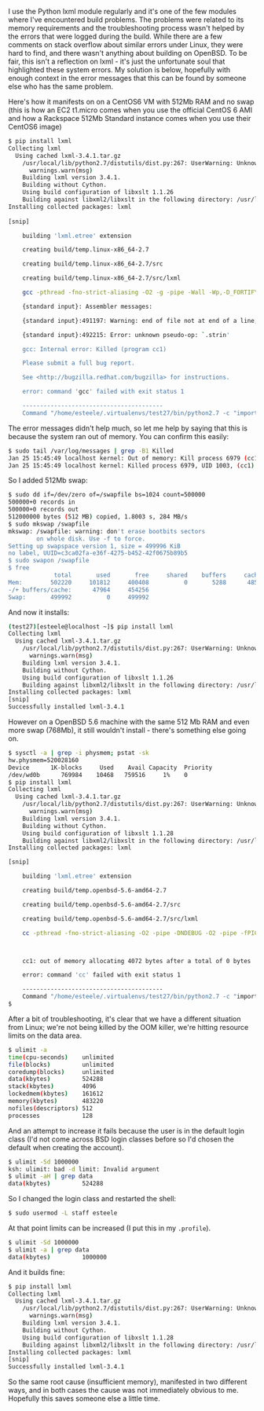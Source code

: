 <!-- 
.. title: Resolving build errors with python lxml on low memory machines
.. slug: resolving-build-errors-with-python-lxml
.. date: 2015-01-27 06:23:57 UTC+11:00
.. tags: Technology
.. link: 
.. spellcheck_exceptions: lxml, OpenBSD, VM, AMI, OOM, login
.. description: 
.. type: text
-->

I use the Python lxml module regularly and it's one of the few modules where I've encountered build problems. The problems were related to its memory requirements and the troubleshooting process wasn't helped by the errors that were logged during the build. While there are a few comments on stack overflow about similar errors under Linux, they were hard to find, and there wasn't anything about building on OpenBSD. To be fair, this isn't a reflection on lxml - it's just the unfortunate soul that highlighted these system errors. My solution is below, hopefully with enough context in the error messages that this can be found by someone else who has the same problem.

Here's how it manifests on on a CentOS6 VM with 512Mb RAM and no swap (this is how an EC2 t1.micro comes when you use the official CentOS 6 AMI and how a Rackspace 512Mb Standard instance comes when you use their CentOS6 image)

```.bash
$ pip install lxml
Collecting lxml
  Using cached lxml-3.4.1.tar.gz
    /usr/local/lib/python2.7/distutils/dist.py:267: UserWarning: Unknown distribution option: 'bugtrack_url'
      warnings.warn(msg)
    Building lxml version 3.4.1.
    Building without Cython.
    Using build configuration of libxslt 1.1.26
    Building against libxml2/libxslt in the following directory: /usr/lib64
Installing collected packages: lxml
    
[snip]

    building 'lxml.etree' extension

    creating build/temp.linux-x86_64-2.7

    creating build/temp.linux-x86_64-2.7/src

    creating build/temp.linux-x86_64-2.7/src/lxml

    gcc -pthread -fno-strict-aliasing -O2 -g -pipe -Wall -Wp,-D_FORTIFY_SOURCE=2 -fexceptions -fstack-protector --param=ssp-buffer-size=4 -m64 -mtune=generic -DNDEBUG -g -fwrapv -O3 -Wall -Wstrict-prototypes -fPIC -I/usr/include/libxml2 -I/tmp/pip-build-rlPuyA/lxml/src/lxml/includes -I/usr/local/include/python2.7 -c src/lxml/lxml.etree.c -o build/temp.linux-x86_64-2.7/src/lxml/lxml.etree.o -w

    {standard input}: Assembler messages:

    {standard input}:491197: Warning: end of file not at end of a line; newline inserted

    {standard input}:492215: Error: unknown pseudo-op: `.strin'

    gcc: Internal error: Killed (program cc1)

    Please submit a full bug report.

    See <http://bugzilla.redhat.com/bugzilla> for instructions.

    error: command 'gcc' failed with exit status 1

    ----------------------------------------
    Command "/home/esteele/.virtualenvs/test27/bin/python2.7 -c "import setuptools, tokenize;__file__='/tmp/pip-build-rlPuyA/lxml/setup.py';exec(compile(getattr(tokenize, 'open', open)(__file__).read().replace('\r\n', '\n'), __file__, 'exec'))" install --record /tmp/pip-3YNmLG-record/install-record.txt --single-version-externally-managed --compile --install-headers /home/esteele/.virtualenvs/test27/include/site/python2.7" failed with error code 1 in /tmp/pip-build-rlPuyA/lxml
```

The error messages didn't help much, so let me help by saying that this is because the system ran out of memory. You can confirm this easily:

```.bash
$ sudo tail /var/log/messages | grep -B1 Killed
Jan 25 15:45:49 localhost kernel: Out of memory: Kill process 6979 (cc1) score 676 or sacrifice child
Jan 25 15:45:49 localhost kernel: Killed process 6979, UID 1003, (cc1) total-vm:456244kB, anon-rss:338792kB, file-rss:8kB
```

So I added 512Mb swap:

```.bash
$ sudo dd if=/dev/zero of=/swapfile bs=1024 count=500000
500000+0 records in
500000+0 records out
512000000 bytes (512 MB) copied, 1.8003 s, 284 MB/s
$ sudo mkswap /swapfile
mkswap: /swapfile: warning: don't erase bootbits sectors
        on whole disk. Use -f to force.
Setting up swapspace version 1, size = 499996 KiB
no label, UUID=c3ca02fa-e36f-4275-b452-42f0675b89b5
$ sudo swapon /swapfile
$ free
             total       used       free     shared    buffers     cached
Mem:        502220     101812     400408          0       5288      48560
-/+ buffers/cache:      47964     454256
Swap:       499992          0     499992
```

And now it installs:

```.bash
(test27)[esteele@localhost ~]$ pip install lxml
Collecting lxml
  Using cached lxml-3.4.1.tar.gz
    /usr/local/lib/python2.7/distutils/dist.py:267: UserWarning: Unknown distribution option: 'bugtrack_url'
      warnings.warn(msg)
    Building lxml version 3.4.1.
    Building without Cython.
    Using build configuration of libxslt 1.1.26
    Building against libxml2/libxslt in the following directory: /usr/lib64
Installing collected packages: lxml
[snip]
Successfully installed lxml-3.4.1
```

However on a OpenBSD 5.6 machine with the same 512 Mb RAM and even more swap (768Mb), it still wouldn't install - there's something else going on.

```.bash
$ sysctl -a | grep -i physmem; pstat -sk
hw.physmem=520028160
Device      1K-blocks     Used    Avail Capacity  Priority
/dev/wd0b      769984    10468   759516     1%    0
$ pip install lxml
Collecting lxml
  Using cached lxml-3.4.1.tar.gz
    /usr/local/lib/python2.7/distutils/dist.py:267: UserWarning: Unknown distribution option: 'bugtrack_url'
      warnings.warn(msg)
    Building lxml version 3.4.1.
    Building without Cython.
    Using build configuration of libxslt 1.1.28
    Building against libxml2/libxslt in the following directory: /usr/local/lib
Installing collected packages: lxml

[snip]

    building 'lxml.etree' extension

    creating build/temp.openbsd-5.6-amd64-2.7

    creating build/temp.openbsd-5.6-amd64-2.7/src

    creating build/temp.openbsd-5.6-amd64-2.7/src/lxml

    cc -pthread -fno-strict-aliasing -O2 -pipe -DNDEBUG -O2 -pipe -fPIC -fPIC -I/usr/local/include -I/usr/local/include/libxml2 -I/tmp/pip-build-YCP0o0/lxml/src/lxml/includes -I/usr/local/include/python2.7 -c src/lxml/lxml.etree.c -o build/temp.openbsd-5.6-amd64-2.7/src/lxml/lxml.etree.o -w



    cc1: out of memory allocating 4072 bytes after a total of 0 bytes

    error: command 'cc' failed with exit status 1

    ----------------------------------------
    Command "/home/esteele/.virtualenvs/test27/bin/python2.7 -c "import setuptools, tokenize;__file__='/tmp/pip-build-YCP0o0/lxml/setup.py';exec(compile(getattr(tokenize, 'open', open)(__file__).read().replace('\r\n', '\n'), __file__, 'exec'))" install --record /tmp/pip-TRArBR-record/install-record.txt --single-version-externally-managed --compile --install-headers /home/esteele/.virtualenvs/test27/include/site/python2.7" failed with error code 1 in /tmp/pip-build-YCP0o0/lxml
$
```

After a bit of troubleshooting, it's clear that we have a different situation from Linux; we're not being killed by the OOM killer, we're hitting resource limits on the data area.

```.bash
$ ulimit -a
time(cpu-seconds)    unlimited
file(blocks)         unlimited
coredump(blocks)     unlimited
data(kbytes)         524288
stack(kbytes)        4096
lockedmem(kbytes)    161612
memory(kbytes)       483220
nofiles(descriptors) 512
processes            128
```

And an attempt to increase it fails because the user is in the default login class (I'd not come across BSD login classes before so I'd chosen the default when creating the account).

```.bash
$ ulimit -Sd 1000000
ksh: ulimit: bad -d limit: Invalid argument
$ ulimit -aH | grep data
data(kbytes)         524288
```

So I changed the login class and restarted the shell:

```.bash
$ sudo usermod -L staff esteele
```

At that point limits can be increased (I put this in my ```.profile```).

```.bash
$ ulimit -Sd 1000000
$ ulimit -a | grep data
data(kbytes)         1000000
```

And it builds fine:

```.bash
$ pip install lxml
Collecting lxml
  Using cached lxml-3.4.1.tar.gz
    /usr/local/lib/python2.7/distutils/dist.py:267: UserWarning: Unknown distribution option: 'bugtrack_url'
      warnings.warn(msg)
    Building lxml version 3.4.1.
    Building without Cython.
    Using build configuration of libxslt 1.1.28
    Building against libxml2/libxslt in the following directory: /usr/local/lib
Installing collected packages: lxml
[snip] 
Successfully installed lxml-3.4.1
```

So the same root cause (insufficient memory), manifested in two different ways, and in both cases the cause was not immediately obvious to me. Hopefully this saves someone else a little time.
